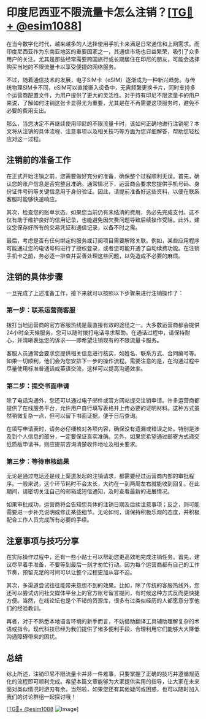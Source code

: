 # 印度尼西亚不限流量卡怎么注销？[[TG💪+ @esim1088](https://t.me/s/esim1088)]

在当今数字化时代，越来越多的人选择使用手机卡来满足日常通信和上网需求。而印度尼西亚作为东南亚地区的重要国家之一，其通信市场也日益繁荣，吸引了众多用户的关注。尤其是那些经常需要跨国旅行或长期居住在印尼的朋友，可能会选择购买当地的不限流量卡以享受便捷的网络服务。

不过，随着通信技术的发展，电子SIM卡（eSIM）逐渐成为一种新兴趋势。与传统物理SIM卡不同，eSIM可以直接嵌入设备中，无需频繁更换卡片，同时支持多个运营商配置文件，为用户提供了更大的灵活性。对于持有印尼不限流量卡的用户来说，了解如何注销这张卡显得尤为重要，尤其是在不再需要这项服务时，避免不必要的费用支出。

那么，当您决定不再继续使用印尼的不限流量卡时，该如何正确地进行注销呢？本文将从注销的具体流程、注意事项以及相关技巧等方面为您详细解答，帮助您轻松应对这一过程。

## 注销前的准备工作

在正式开始注销之前，您需要做好充分的准备，确保整个过程顺利无误。首先，确认您的账户信息是否完整且准确。通常情况下，运营商会要求您提供手机号码、身份证件号码等关键信息用于身份验证。因此，请提前准备好这些资料，以便在联系客服时能够快速响应。

其次，检查您的账单状态。如果您当前仍有未结清的费用，务必先完成支付。这不仅有助于维护良好的信用记录，也能避免因欠费问题导致后续操作受阻。此外，建议您保存好所有的交易凭证和通信记录，以备不时之需。

最后，考虑是否有任何绑定的服务或订阅项目需要解除关联。例如，某些应用程序可能通过您的电话号码进行了授权登录，或者您可能开通了自动续费功能。在注销手机卡之前，务必逐一排查并妥善处理这些问题，以免造成不必要的麻烦。

## 注销的具体步骤

一旦完成了上述准备工作，接下来就可以按照以下步骤来进行注销操作了：

### 第一步：联系运营商客服

拨打当地运营商的官方客服热线是最直接有效的途径之一。大多数运营商都会提供24小时全天候服务，您可以随时拨打电话寻求帮助。在通话过程中，请保持耐心，并清晰表达您的诉求——即希望注销现有的不限流量卡服务。

客服人员通常会要求您提供相关信息进行核实，如姓名、联系方式、合同编号等。如果一切顺利，他们会为您安排下一步的操作流程。需要注意的是，在沟通过程中尽量使用标准普通话或英语交流，这样可以提高沟通效率。

### 第二步：提交书面申请

除了电话沟通外，您还可以通过电子邮件或官方网站提交注销申请。许多运营商都提供了在线服务平台，允许用户自行填写表格并上传必要的证明材料。这种方式虽然稍微复杂一点，但可以留下书面证据，便于日后查询。

在填写申请表时，请务必仔细核对各项内容，确保没有遗漏或错误之处。特别是涉及到个人信息的部分，一定要保证真实准确。另外，如果您希望通过邮寄方式递交纸质版申请书，则应提前咨询清楚收件地址及相关要求。

### 第三步：等待审核结果

无论是通过电话还是线上渠道发起的注销请求，都需要经过运营商内部的审批程序。一般来说，这个环节耗时不会太长，大约在一到两周左右就能收到回复。在此期间，请密切关注自己的邮箱或短信通知，及时查看最新的进展情况。

如果审批成功，运营商将会告知您具体的注销日期及后续注意事项；反之，则可能需要进一步补充说明或修正某些细节。无论如何，请保持积极乐观的态度，并积极配合工作人员完成所有必要的手续。

## 注意事项与技巧分享

在实际操作过程中，还有一些小贴士可以帮助您更高效地完成注销任务。首先，建议尽早着手准备，不要等到最后一刻才匆忙行动。因为每个运营商都有自己的工作节奏，预留充足的时间可以让整个过程更加从容不迫。

其次，多渠道尝试往往能带来意想不到的效果。比如，除了传统的客服热线外，您还可以尝试访问社交媒体平台上的官方账号留言提问，有时候这种方式反而更快捷方便。当然，在线论坛也是个不错的资源库，很多有过类似经历的人都愿意分享他们的经验教训。

再者，对于不熟悉本地语言环境的新手而言，不妨借助翻译工具辅助理解复杂的术语或指令。现代科技已经为我们提供了诸多便利手段，合理利用它们能够大大降低沟通障碍带来的困扰。

## 总结

综上所述，注销印尼不限流量卡并非一件难事，只要掌握了正确的技巧并遵循规范化的流程即可顺利完成。希望本篇文章能够为大家提供实用的指导，让大家在未来面对类似情况时游刃有余。当然啦，如果您还有其他疑问或困惑，也可以随时加入我们的讨论群组一起探讨哦！

[[TG💪+ @esim1088](https://t.me/s/esim1088) ![Image](https://i.postimg.cc/4NQfJmqS/Snipaste-2025-05-13-00-14-12.png)]